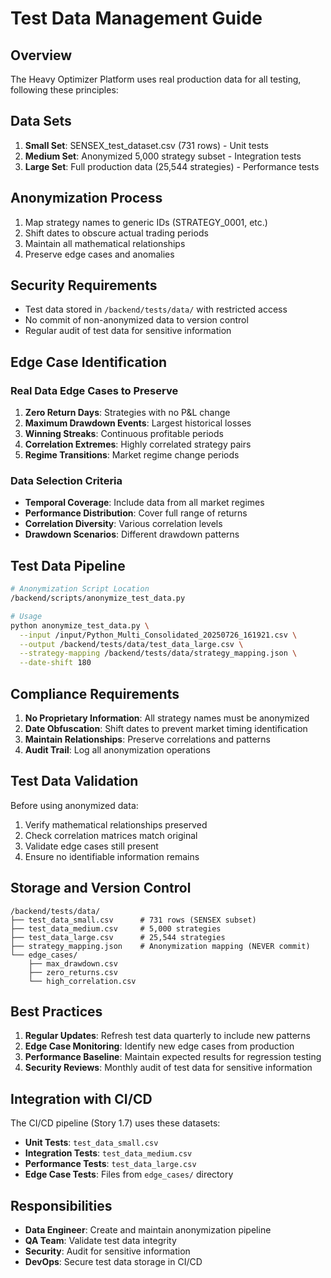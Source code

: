 # Test Data Management Guide

## Overview
The Heavy Optimizer Platform uses real production data for all testing, following these principles:

## Data Sets
1. **Small Set**: SENSEX_test_dataset.csv (731 rows) - Unit tests
2. **Medium Set**: Anonymized 5,000 strategy subset - Integration tests  
3. **Large Set**: Full production data (25,544 strategies) - Performance tests

## Anonymization Process
1. Map strategy names to generic IDs (STRATEGY_0001, etc.)
2. Shift dates to obscure actual trading periods
3. Maintain all mathematical relationships
4. Preserve edge cases and anomalies

## Security Requirements
- Test data stored in `/backend/tests/data/` with restricted access
- No commit of non-anonymized data to version control
- Regular audit of test data for sensitive information

## Edge Case Identification

### Real Data Edge Cases to Preserve
1. **Zero Return Days**: Strategies with no P&L change
2. **Maximum Drawdown Events**: Largest historical losses
3. **Winning Streaks**: Continuous profitable periods
4. **Correlation Extremes**: Highly correlated strategy pairs
5. **Regime Transitions**: Market regime change periods

### Data Selection Criteria
- **Temporal Coverage**: Include data from all market regimes
- **Performance Distribution**: Cover full range of returns
- **Correlation Diversity**: Various correlation levels
- **Drawdown Scenarios**: Different drawdown patterns

## Test Data Pipeline

```bash
# Anonymization Script Location
/backend/scripts/anonymize_test_data.py

# Usage
python anonymize_test_data.py \
  --input /input/Python_Multi_Consolidated_20250726_161921.csv \
  --output /backend/tests/data/test_data_large.csv \
  --strategy-mapping /backend/tests/data/strategy_mapping.json \
  --date-shift 180
```

## Compliance Requirements

1. **No Proprietary Information**: All strategy names must be anonymized
2. **Date Obfuscation**: Shift dates to prevent market timing identification
3. **Maintain Relationships**: Preserve correlations and patterns
4. **Audit Trail**: Log all anonymization operations

## Test Data Validation

Before using anonymized data:
1. Verify mathematical relationships preserved
2. Check correlation matrices match original
3. Validate edge cases still present
4. Ensure no identifiable information remains

## Storage and Version Control

```
/backend/tests/data/
├── test_data_small.csv      # 731 rows (SENSEX subset)
├── test_data_medium.csv     # 5,000 strategies
├── test_data_large.csv      # 25,544 strategies
├── strategy_mapping.json    # Anonymization mapping (NEVER commit)
└── edge_cases/
    ├── max_drawdown.csv
    ├── zero_returns.csv
    └── high_correlation.csv
```

## Best Practices

1. **Regular Updates**: Refresh test data quarterly to include new patterns
2. **Edge Case Monitoring**: Identify new edge cases from production
3. **Performance Baseline**: Maintain expected results for regression testing
4. **Security Reviews**: Monthly audit of test data for sensitive information

## Integration with CI/CD

The CI/CD pipeline (Story 1.7) uses these datasets:
- **Unit Tests**: `test_data_small.csv`
- **Integration Tests**: `test_data_medium.csv`
- **Performance Tests**: `test_data_large.csv`
- **Edge Case Tests**: Files from `edge_cases/` directory

## Responsibilities

- **Data Engineer**: Create and maintain anonymization pipeline
- **QA Team**: Validate test data integrity
- **Security**: Audit for sensitive information
- **DevOps**: Secure test data storage in CI/CD